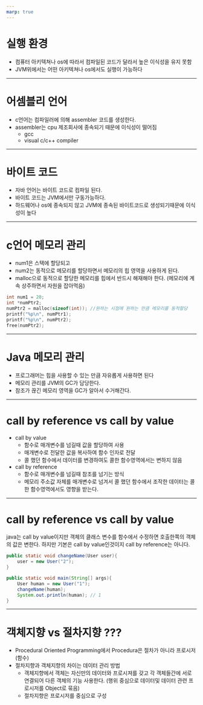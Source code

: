 ```yaml
---
marp: true
---
```

# 실행 환경

- 컴퓨터 아키텍쳐나 os에 따라서 컴파일된 코드가 달라서 높은 이식성을 유지 못함
- JVM위에서는 어떤 아키텍쳐나 os에서도 실행이 가능하다
---
#  어셈블리 언어
- c언어는 컴파일러에 의해 assembler 코드를 생성한다.
- assembler는 cpu 제조회사에 종속되기 때문에 이식성이 떨어짐
    - gcc
    - visual c/c++ compiler

---
# 바이트 코드
- 자바 언어는 바이트 코드로 컴파일 된다.
- 바이트 코드는 JVM에서만 구동가능하다.
- 하드웨어나 os에 종속되지 않고 JVM에 종속된 바이트코드로 생성되기때문에 이식성이 높다
---
# c언어 메모리 관리
- num1은 스택에 할당되고
- num2는 동적으로 메모리를 할당하면서 메모리의 힙 영역을 사용하게 된다.
- malloc으로 동적으로 할당한 메모리를 힙에서 반드시 해재해야 한다. (메모리에 계속 상주하면서 자원을 잡아먹음)

```c
int num1 = 20; 
int *numPtr2;
numPtr2 = malloc(sizeof(int)); //원하는 시점에 원하는 만큼 메모리를 동적할당
printf("%p\n", numPtr1);
printf("%p\n", numPtr2);
free(numPtr2);
```
---
# Java 메모리 관리
- 프로그래머는 힙을 사용할 수 있는 만큼 자유롭게 사용하면 된다
- 메모리 관리를 JVM의 GC가 담당한다.
- 참조가 끊긴 메모리 영역을 GC가 알아서 수거해간다.


---
# call by reference vs call by value
- call by value 
    -  함수로 매개변수를 넘길때 값을 할당하여 사용
    - 매개변수로 전달한 값을 복사하여 함수 인자로 전달
    - 콜 했던 함수에서 데이터를 변경하여도 콜한 함수영역에서는 변하지 않음
- call by reference 
    -  함수로 매개변수를 넘길때 참조를 넘기는 방식
    - 메모리 주소값 자체를 매개변수로 넘겨서 콜 했던 함수에서 조작한 데이터는 콜한 함수영역에서도 영향을 받는다.
---
# call by reference vs call by value

java는 call by value이지만 객체의 클래스 변수를 함수에서 수정하면 호출한쪽의 객체의 값은 변한다. 하지만 기본은 call by value인것이지 call by reference는 아니다.

```java
public static void changeName(User user){
    user = new User("2");
}

public static void main(String[] args){
    User human = new User("1");
    changeName(human);
    System.out.println(human); // 1
}

```

---
# 객체지향 vs 절차지향 ???

- Procedural Oriented Programming에서 Procedura은 절차가 아니라 프로시저(함수)
- 절차지향과 객체지향의 차이는 데이터 관리 방법
    - 객체지향에서 객체는 자신만의 데이터와 프로시져를 갖고 각 객체들간에 서로 연결되어 다른 객체의 기능 사용한다. (행위 중심으로 데이터및 데이터 관련 프로시저를 Object로 묶음)
    - 절차지향은 프로시저를 중심으로 구성